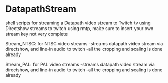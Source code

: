 # DatapathStream
shell scripts for streaming a Datapath video stream to Twitch.tv using Directshow
streams to twitch using rmtp, make sure to insert your own stream key
not very complete

Stream_NTSC:
for NTSC video streams
-streams datapath video stream via directshow, and line-in audio to twitch
-all the cropping and scaling is done already

Stream_PAL:
for PAL video streams
-streams datapath video stream via directshow, and line-in audio to twitch
-all the cropping and scaling is done already
